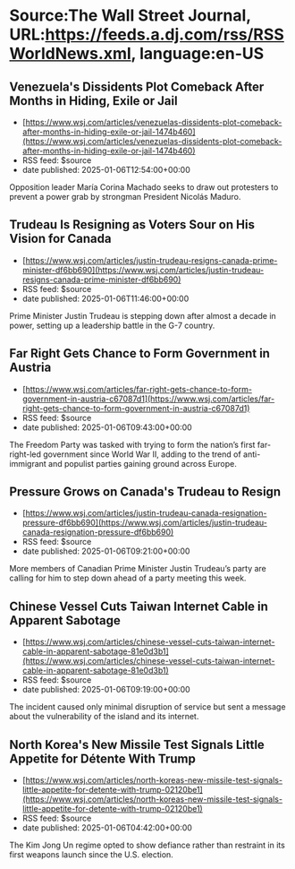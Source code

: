 # Source:The Wall Street Journal, URL:https://feeds.a.dj.com/rss/RSSWorldNews.xml, language:en-US

## Venezuela's Dissidents Plot Comeback After Months in Hiding, Exile or Jail
 - [https://www.wsj.com/articles/venezuelas-dissidents-plot-comeback-after-months-in-hiding-exile-or-jail-1474b460](https://www.wsj.com/articles/venezuelas-dissidents-plot-comeback-after-months-in-hiding-exile-or-jail-1474b460)
 - RSS feed: $source
 - date published: 2025-01-06T12:54:00+00:00

Opposition leader María Corina Machado seeks to draw out protesters to prevent a power grab by strongman President Nicolás Maduro.

## Trudeau Is Resigning as Voters Sour on His Vision for Canada
 - [https://www.wsj.com/articles/justin-trudeau-resigns-canada-prime-minister-df6bb690](https://www.wsj.com/articles/justin-trudeau-resigns-canada-prime-minister-df6bb690)
 - RSS feed: $source
 - date published: 2025-01-06T11:46:00+00:00

Prime Minister Justin Trudeau is stepping down after almost a decade in power, setting up a leadership battle in the G-7 country.

## Far Right Gets Chance to Form Government in Austria
 - [https://www.wsj.com/articles/far-right-gets-chance-to-form-government-in-austria-c67087d1](https://www.wsj.com/articles/far-right-gets-chance-to-form-government-in-austria-c67087d1)
 - RSS feed: $source
 - date published: 2025-01-06T09:43:00+00:00

The Freedom Party was tasked with trying to form the nation’s first far-right-led government since World War II, adding to the trend of anti-immigrant and populist parties gaining ground across Europe.

## Pressure Grows on Canada's Trudeau to Resign
 - [https://www.wsj.com/articles/justin-trudeau-canada-resignation-pressure-df6bb690](https://www.wsj.com/articles/justin-trudeau-canada-resignation-pressure-df6bb690)
 - RSS feed: $source
 - date published: 2025-01-06T09:21:00+00:00

More members of Canadian Prime Minister Justin Trudeau’s party are calling for him to step down ahead of a party meeting this week.

## Chinese Vessel Cuts Taiwan Internet Cable in Apparent Sabotage
 - [https://www.wsj.com/articles/chinese-vessel-cuts-taiwan-internet-cable-in-apparent-sabotage-81e0d3b1](https://www.wsj.com/articles/chinese-vessel-cuts-taiwan-internet-cable-in-apparent-sabotage-81e0d3b1)
 - RSS feed: $source
 - date published: 2025-01-06T09:19:00+00:00

The incident caused only minimal disruption of service but sent a message about the vulnerability of the island and its internet.

## North Korea's New Missile Test Signals Little Appetite for Détente With Trump
 - [https://www.wsj.com/articles/north-koreas-new-missile-test-signals-little-appetite-for-detente-with-trump-02120be1](https://www.wsj.com/articles/north-koreas-new-missile-test-signals-little-appetite-for-detente-with-trump-02120be1)
 - RSS feed: $source
 - date published: 2025-01-06T04:42:00+00:00

The Kim Jong Un regime opted to show defiance rather than restraint in its first weapons launch since the U.S. election.

